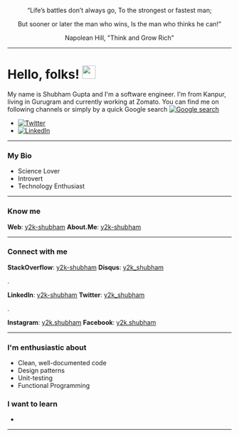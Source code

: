 <p align=center> “Life’s battles don’t always go, To the strongest or fastest man;
<p align=center> But sooner or later the man who wins, Is the man who thinks he can!”
<p align=center> Napolean Hill, "Think and Grow Rich"

---------------

# Hello, folks! <img src="https://raw.githubusercontent.com/MartinHeinz/MartinHeinz/master/wave.gif" width="30px">

My name is Shubham Gupta and I'm a software engineer. I'm from Kanpur, living in Gurugram and currently working at Zomato. You can find me on following channels or simply by a quick Google search [![Google search][3.1]][0]


 - [![Twitter][1.2]][1]
 - [![LinkedIn][3.2]][3]


---------------

### My Bio

 - Science Lover
 - Introvert
 - Technology Enthusiast

---------------

### Know me

**Web**: [y2k-shubham](http://google.com/search?q=y2k-shubham)
**About.Me**: [y2k-shubham](https://about.me/y2k-shubham)

---------------

### Connect with me

**StackOverflow**: [y2k-shubham](https://stackoverflow.com/users/3679900/y2k-shubham?tab=profile)
**Disqus**: [y2k_shubham](https://about.me/y2k-shubham)

.

**LinkedIn**: [y2k-shubham](https://www.linkedin.com/in/y2k-shubham/)
**Twitter**: [y2k_shubham](https://twitter.com/y2k_shubham)

.

**Instagram**: [y2k.shubham](https://www.instagram.com/y2k.shubham/)
**Facebook**: [y2k.shubham](https://www.facebook.com/y2k.shubham)

---------------

### I'm enthusiastic about

 - Clean, well-documented code
 - Design patterns
 - Unit-testing
 - Functional Programming

### I want to learn

 - 

---------------

<!-- links to social media icons -->

<!-- icons with padding -->

[1.1]: http://i.imgur.com/tXSoThF.png (twitter icon with padding)
[2.1]: http://i.imgur.com/0o48UoR.png (github icon with padding)
[3.1]: https://w7.pngwing.com/pngs/882/225/png-transparent-google-logo-google-logo-google-search-icon-google-text-logo-business.png (google icon with padding)

<!-- icons without padding -->

[1.2]: http://i.imgur.com/wWzX9uB.png (twitter icon without padding)
[2.2]: http://i.imgur.com/9I6NRUm.png (github icon without padding)
[3.2]: https://raw.githubusercontent.com/MartinHeinz/MartinHeinz/master/linkedin-3-16.png (LinkedIn icon without padding)


<!-- links to your social media accounts -->

[0]: http://google.com/search?q=y2k-shubham
[1]: https://twitter.com/y2k_shubham/
[2]: https://github.com/y2k-shubham/
[3]: https://www.linkedin.com/in/y2k-shubham/


<!-- Resources -->
<!-- Icons: https://simpleicons.org/ -->
<!-- GitHub Stats: https://github.com/anuraghazra/github-readme-stats -->
<!-- Emojis: https://emojipedia.org/emoji/ -->
<!-- HTML Emojis: https://www.fileformat.info/index.htm -->
<!-- Shields: https://shields.io/ -->
<!-- Awesome GitHub Profile README: https://github.com/abhisheknaiidu/awesome-github-profile-readme -->

<!--
**y2k-shubham/y2k-shubham** is a ✨ _special_ ✨ repository because its `README.md` (this file) appears on your GitHub profile.

Here are some ideas to get you started:

- 🔭 I’m currently working on ...
- 🌱 I’m currently learning ...
- 👯 I’m looking to collaborate on ...
- 🤔 I’m looking for help with ...
- 💬 Ask me about ...
- 📫 How to reach me: ...
- 😄 Pronouns: ...
- ⚡ Fun fact: ...
-->
